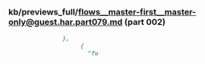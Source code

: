 ### kb/previews_full/flows__master-first__master-only@guest.har.part079.md (part 002)

```md
               },
                    {
                      "fu
```

```
